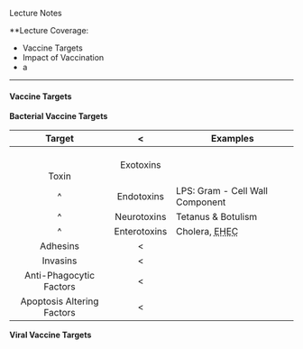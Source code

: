 Lecture Notes

**Lecture Coverage:
- Vaccine Targets
- Impact of Vaccination
- a

---
#### **Vaccine Targets**
**Bacterial Vaccine Targets**

|           Target           |      <       | Examples                                                     |
| :------------------------: | :----------: | ------------------------------------------------------------ |
|       <br><br>Toxin        |  Exotoxins   |                                                              |
|             ^              |  Endotoxins  | LPS: Gram - Cell Wall Component                              |
|             ^              | Neurotoxins  | Tetanus & Botulism                                           |
|             ^              | Enterotoxins | Cholera, <abbr Title="Enterohemorrhagic E. Coli">EHEC</abbr> |
|          Adhesins          |      <       |                                                              |
|          Invasins          |      <       |                                                              |
|  Anti-Phagocytic Factors   |      <       |                                                              |
| Apoptosis Altering Factors |      <       |                                                              |

**Viral Vaccine Targets**